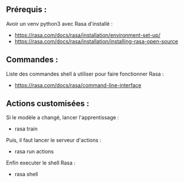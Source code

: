 ## Prérequis :

Avoir un venv python3 avec Rasa d'installé :

-   https://rasa.com/docs/rasa/installation/environment-set-up/
-   https://rasa.com/docs/rasa/installation/installing-rasa-open-source

## Commandes :

Liste des commandes shell à utiliser pour faire fonctionner Rasa :

-   https://rasa.com/docs/rasa/command-line-interface

## Actions customisées :

Si le modèle a changé, lancer l'apprentissage :

-   rasa train

Puis, il faut lancer le serveur d'actions :

-   rasa run actions

Enfin executer le shell Rasa :

-   rasa shell
